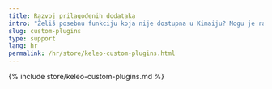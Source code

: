 ```yaml
---
title: Razvoj prilagođenih dodataka
intro: "Želiš posebnu funkciju koja nije dostupna u Kimaiju? Mogu je razviti za tebe!"
slug: custom-plugins
type: support
lang: hr
permalink: /hr/store/keleo-custom-plugins.html
---
```


{% include store/keleo-custom-plugins.md %}
